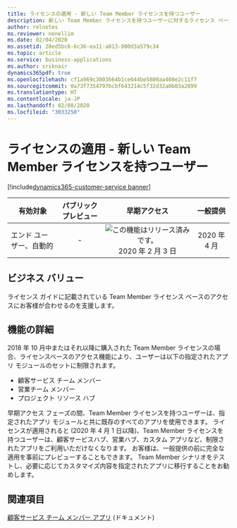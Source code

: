 ```yaml
---
title: ライセンスの適用 - 新しい Team Member ライセンスを持つユーザー
description: 新しい Team Member ライセンスを持つユーザーに対するライセンス ベースのアクセス。
author: relnotes
ms.reviewer: nenellim
ms.date: 02/04/2020
ms.assetid: 28ed5bc6-6c36-ea11-a813-000d3a579c34
ms.topic: article
ms.service: business-applications
ms.author: sriknair
dynamics365pdf: true
ms.openlocfilehash: cf1a969c3003664b1ce644be5800aa408e2c11f7
ms.sourcegitcommit: 0a73f7354797bcbf643214c5f32d32a0b03a2899
ms.translationtype: HT
ms.contentlocale: ja-JP
ms.lasthandoff: 02/08/2020
ms.locfileid: "3033250"
---
```

# <a name="license-enforcement---users-with-new-team-member-licenses"></a>ライセンスの適用 - 新しい Team Member ライセンスを持つユーザー
[!include[dynamics365-customer-service banner](../includes/dynamics365-customer-service.md)]

| 有効対象    |  パブリック プレビュー | 早期アクセス | 一般提供 | 
| ---------- | :----------: |:----------: |:----------: |
|エンド ユーザー、自動的|-|![この機能はリリース済みです。](/dynamics365-release-plan/media/green-checkmark.png "この機能はリリース済みです。") 2020 年 2 月 3 日| 2020 年 4 月|


## <a name="business-value"></a>ビジネス バリュー
<!-- bv start -->
ライセンス ガイドに記載されている Team Member ライセンス ベースのアクセスにお客様が合わせるのを支援します。
<!-- bv end -->



## <a name="feature-details"></a>機能の詳細
<!--feature detail start -->
2018 年 10 月中またはそれ以降に購入された Team Member ライセンスの場合、ライセンスベースのアクセス機能により、ユーザーは以下の指定されたアプリ モジュールのセットに制限されます。

- 顧客サービス チーム メンバー
- 営業チーム メンバー
- プロジェクト リソース ハブ

早期アクセス フェーズの間、Team Member ライセンスを持つユーザーは、指定されたアプリ モジュールと共に既存のすべてのアプリを使用できます。 ライセンスが適用されると (2020 年 4 月 1 日以降)、Team Member ライセンスを持つユーザーは、顧客サービスハブ、営業ハブ、カスタム アプリなど、制限されたアプリをご利用いただけなくなります。 お客様は、一般提供の前に完全な適用を事前にプレビューすることもできます。 Team Member シナリオをテストし、必要に応じてカスタマイズ内容を指定されたアプリに移行することをお勧めします。
<!--feature detail end -->










## <a name="see-also"></a>関連項目

[顧客サービス チーム メンバー アプリ](https://docs.microsoft.com/dynamics365/customer-service/customer-service-team-member) (ドキュメント)
